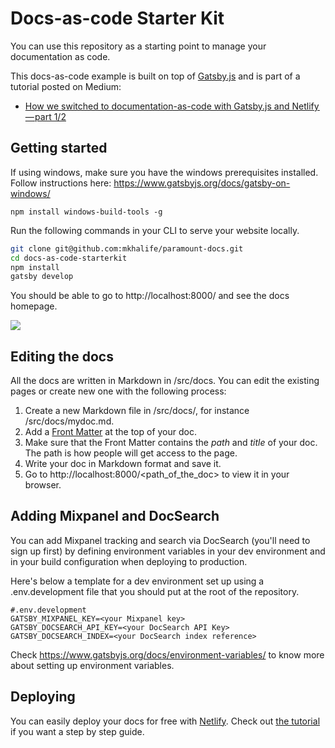 # Docs-as-code Starter Kit

You can use this repository as a starting point to manage your documentation as code.

This docs-as-code example is built on top of [Gatsby.js](https://www.gatsbyjs.org) and is part of a tutorial posted on Medium:

  * [How we switched to documentation-as-code with Gatsby.js and Netlify — part 1/2](https://blog.squadlytics.com/how-we-switched-to-documentation-as-code-with-gatsby-js-and-netlify-markdown-hosting-1-3/) 

## Getting started

If using windows, make sure you have the windows prerequisites installed. Follow instructions here: https://www.gatsbyjs.org/docs/gatsby-on-windows/
 ```
 npm install windows-build-tools -g
 ```

Run the following commands in your CLI to serve your website locally.

```bash
git clone git@github.com:mkhalife/paramount-docs.git
cd docs-as-code-starterkit
npm install
gatsby develop
```

You should be able to go to http://localhost:8000/ and see the docs homepage.

![](./homepage.png)

## Editing the docs

All the docs are written in Markdown in /src/docs. You can edit the existing pages or create new one with the following process:

  1. Create a new Markdown file in /src/docs/, for instance /src/docs/mydoc.md.
  2. Add a [Front Matter](https://jekyllrb.com/docs/frontmatter/) at the top of your doc.
  3. Make sure that the Front Matter contains the _path_ and _title_ of your doc. The path is how people will get access to the page.
  4. Write your doc in Markdown format and save it.
  5. Go to http://localhost:8000/<path_of_the_doc> to view it in your browser.

## Adding Mixpanel and DocSearch

You can add Mixpanel tracking and search via DocSearch (you'll need to sign up first) by defining environment variables in your dev environment and in your build configuration when deploying to production.

Here's below a template for a dev environment set up using a .env.development file that you should put at the root of the repository.

```
#.env.development
GATSBY_MIXPANEL_KEY=<your Mixpanel key>
GATSBY_DOCSEARCH_API_KEY=<your DocSearch API Key>
GATSBY_DOCSEARCH_INDEX=<your DocSearch index reference>
```

Check https://www.gatsbyjs.org/docs/environment-variables/ to know more about setting up environment variables.

## Deploying

You can easily deploy your docs for free with [Netlify](https://netlify.com). Check out [the tutorial](https://medium.com/squadlytics/how-we-switched-to-documentation-as-code-with-gatsby-js-and-netlify-part-1-2-1f57ad732a05) if you want a step by step guide.
